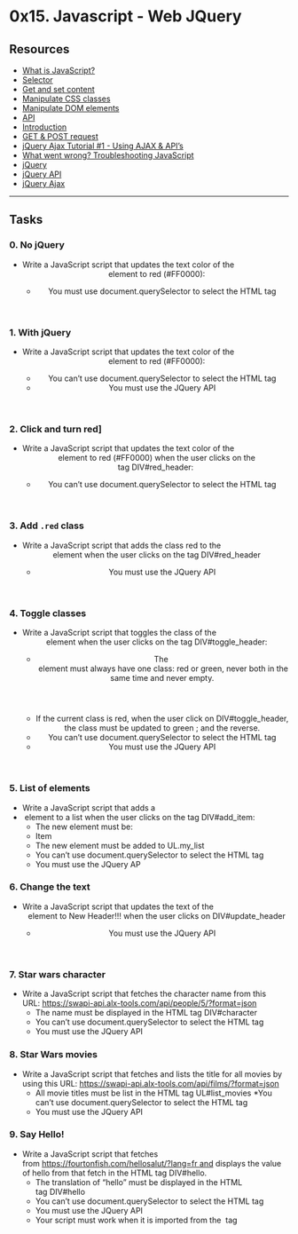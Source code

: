 # 0x15. Javascript - Web JQuery

## Resources
* [What is JavaScript?](https://intranet.hbtn.io/rltoken/FBd59d6M-Bal5PiSJbhw9g)
* [Selector](https://intranet.hbtn.io/rltoken/RtFB5Ycdvvk5OYv79zgr6A)
* [Get and set content](https://intranet.hbtn.io/rltoken/JAC2vdSj1pbH6y_9OwQrAw)
* [Manipulate CSS classes](https://intranet.hbtn.io/rltoken/Pvl_U4kdmxtHrZAHoFh_qw)
* [Manipulate DOM elements](https://intranet.hbtn.io/rltoken/fA1R3S7dNUX4lj68z6qMyw)
* [API](https://intranet.hbtn.io/rltoken/w_Y67Y3UlGQ6nluZx9KJyQ)
* [Introduction](https://intranet.hbtn.io/rltoken/LOMQvsml-4ttg2Y2TVNbqQ)
* [GET & POST request](https://intranet.hbtn.io/rltoken/xN81Z76ZeNgB42tyJOgXjA)
* [jQuery Ajax Tutorial #1 - Using AJAX & API’s](https://intranet.hbtn.io/rltoken/Rq2Ob5rhN-N458YBxxaRXQ)
* [What went wrong? Troubleshooting JavaScript](https://intranet.hbtn.io/rltoken/ZpjZXl5AxHmurQFuxQfB4A)
* [jQuery](https://intranet.hbtn.io/rltoken/L5nA7F44DBhrCAdlEvxrqQ)
* [jQuery API](https://intranet.hbtn.io/rltoken/U3XGm3WaMxON5c-NkBFS6Q)
* [jQuery Ajax](https://intranet.hbtn.io/rltoken/pZmSwUxd65dxIrX7D4n1pg)

---
## Tasks

### 0. No jQuery
* Write a JavaScript script that updates the text color of the <header> element to red (#FF0000):
	* You must use document.querySelector to select the HTML tag


### 1. With jQuery
* Write a JavaScript script that updates the text color of the <header> element to red (#FF0000):
	* You can’t use document.querySelector to select the HTML tag
	* You must use the JQuery API

### 2. Click and turn red]
* Write a JavaScript script that updates the text color of the <header> element to red (#FF0000) when the user clicks on the tag DIV#red_header:
	* You can’t use document.querySelector to select the HTML tag

### 3. Add `.red` class
* Write a JavaScript script that adds the class red to the <header> element when the user clicks on the tag DIV#red_header
	* You must use the JQuery API

### 4. Toggle classes
* Write a JavaScript script that toggles the class of the <header> element when the user clicks on the tag DIV#toggle_header:
	* The <header> element must always have one class: red or green, never both in the same time and never empty.
	* If the current class is red, when the user click on DIV#toggle_header, the class must be updated to green ; and the reverse.
	* You can’t use document.querySelector to select the HTML tag
	* You must use the JQuery API

### 5. List of elements
* Write a JavaScript script that adds a <li> element to a list when the user clicks on the tag DIV#add_item:
	* The new element must be: <li>Item</li>
	* The new element must be added to UL.my_list
	* You can’t use document.querySelector to select the HTML tag
	* You must use the JQuery AP
### 6. Change the text
* Write a JavaScript script that updates the text of the <header> element to New Header!!! when the user clicks on DIV#update_header
	* You must use the JQuery API

### 7. Star wars character
* Write a JavaScript script that fetches the character name from this URL: https://swapi-api.alx-tools.com/api/people/5/?format=json
	* The name must be displayed in the HTML tag DIV#character
	* You can’t use document.querySelector to select the HTML tag
	* You must use the JQuery API

### 8. Star Wars movies
* Write a JavaScript script that fetches and lists the title for all movies by using this URL: https://swapi-api.alx-tools.com/api/films/?format=json
	* All movie titles must be list in the HTML tag UL#list_movies
	*You can’t use document.querySelector to select the HTML tag
	* You must use the JQuery API

### 9. Say Hello!
* Write a JavaScript script that fetches from https://fourtonfish.com/hellosalut/?lang=fr and displays the value of hello from that fetch in the HTML tag DIV#hello.
	* The translation of “hello” must be displayed in the HTML tag DIV#hello
	* You can’t use document.querySelector to select the HTML tag
	* You must use the JQuery API
	* Your script must work when it is imported from the <head> tag
